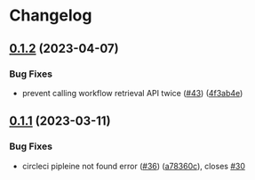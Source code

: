# Changelog

## [0.1.2](https://github.com/hamakou108/depwatch/compare/v0.1.1...v0.1.2) (2023-04-07)


### Bug Fixes

* prevent calling workflow retrieval API twice ([#43](https://github.com/hamakou108/depwatch/issues/43)) ([4f3ab4e](https://github.com/hamakou108/depwatch/commit/4f3ab4ee16d1df65470823283e2e048343a8e119))

## [0.1.1](https://github.com/hamakou108/depwatch/compare/v0.1.0...v0.1.1) (2023-03-11)


### Bug Fixes

* circleci pipleine not found error ([#36](https://github.com/hamakou108/depwatch/issues/36)) ([a78360c](https://github.com/hamakou108/depwatch/commit/a78360c3db9f5e573a5c4213170c74029e9bea69)), closes [#30](https://github.com/hamakou108/depwatch/issues/30)
